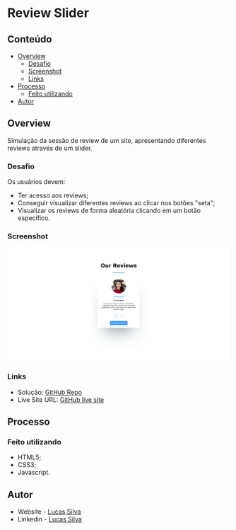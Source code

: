 # Review Slider

## Conteúdo

- [Overview](#overview)
  - [Desafio](#desafio)
  - [Screenshot](#screenshot)
  - [Links](#links)
- [Processo](#processo)
  - [Feito utilizando](#feito-utilizando)
- [Autor](#autor)

## Overview

Simulação da sessão de review de um site, apresentando diferentes reviews através de um slider.

### Desafio

Os usuários devem:

- Ter acesso aos reviews;
- Conseguir visualizar diferentes reviews ao clicar nos botões "seta";
- Visualizar os reviews de forma aleatória clicando em um botão específico.

### Screenshot

![](./Resources/Images/Slider-screenshot.png)

### Links

- Solução: [GitHub Repo](https://github.com/lucasfs022/Review-slider)
- Live Site URL: [GitHub live site](https://lucasfs022.github.io/Review-slider/)

## Processo

### Feito utilizando

- HTML5; 
- CSS3;
- Javascript.

## Autor

- Website - [Lucas Silva](https://www.lfsdev.com.br)
- Linkedin - [Lucas Silva](https://www.linkedin.com/in/lucas-silva-658980161)